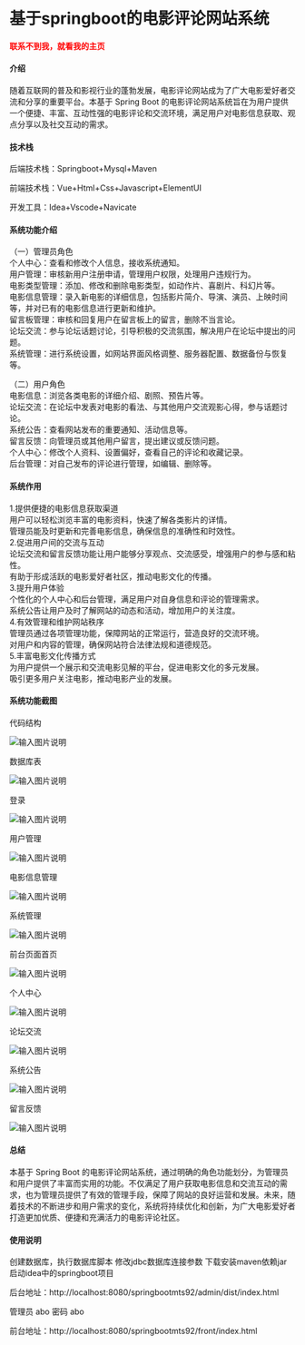 # 基于springboot的电影评论网站系统

<h4 style='color:red'>联系不到我，就看我的主页 </h4> 
 
#### 介绍

随着互联网的普及和影视行业的蓬勃发展，电影评论网站成为了广大电影爱好者交流和分享的重要平台。本基于 Spring Boot 的电影评论网站系统旨在为用户提供一个便捷、丰富、互动性强的电影评论和交流环境，满足用户对电影信息获取、观点分享以及社交互动的需求。

#### 技术栈

后端技术栈：Springboot+Mysql+Maven

前端技术栈：Vue+Html+Css+Javascript+ElementUI

开发工具：Idea+Vscode+Navicate

#### 系统功能介绍

（一）管理员角色  
个人中心：查看和修改个人信息，接收系统通知。  
用户管理：审核新用户注册申请，管理用户权限，处理用户违规行为。  
电影类型管理：添加、修改和删除电影类型，如动作片、喜剧片、科幻片等。  
电影信息管理：录入新电影的详细信息，包括影片简介、导演、演员、上映时间等，并对已有的电影信息进行更新和维护。  
留言板管理：审核和回复用户在留言板上的留言，删除不当言论。  
论坛交流：参与论坛话题讨论，引导积极的交流氛围，解决用户在论坛中提出的问题。  
系统管理：进行系统设置，如网站界面风格调整、服务器配置、数据备份与恢复等。  

（二）用户角色  
电影信息：浏览各类电影的详细介绍、剧照、预告片等。  
论坛交流：在论坛中发表对电影的看法、与其他用户交流观影心得，参与话题讨论。  
系统公告：查看网站发布的重要通知、活动信息等。  
留言反馈：向管理员或其他用户留言，提出建议或反馈问题。  
个人中心：修改个人资料、设置偏好，查看自己的评论和收藏记录。  
后台管理：对自己发布的评论进行管理，如编辑、删除等。  

#### 系统作用

1.提供便捷的电影信息获取渠道  
用户可以轻松浏览丰富的电影资料，快速了解各类影片的详情。  
管理员能及时更新和完善电影信息，确保信息的准确性和时效性。  
2.促进用户间的交流与互动  
论坛交流和留言反馈功能让用户能够分享观点、交流感受，增强用户的参与感和粘性。  
有助于形成活跃的电影爱好者社区，推动电影文化的传播。  
3.提升用户体验  
个性化的个人中心和后台管理，满足用户对自身信息和评论的管理需求。  
系统公告让用户及时了解网站的动态和活动，增加用户的关注度。  
4.有效管理和维护网站秩序  
管理员通过各项管理功能，保障网站的正常运行，营造良好的交流环境。  
对用户和内容的管理，确保网站符合法律法规和道德规范。  
5.丰富电影文化传播方式  
为用户提供一个展示和交流电影见解的平台，促进电影文化的多元发展。  
吸引更多用户关注电影，推动电影产业的发展。  

#### 系统功能截图

代码结构

![输入图片说明](images/b93832dbc1e8db8acddefc7f377dfd5.png)

数据库表

![输入图片说明](images/77260d52292a64b39f51f5817e0b5ff.png)

登录

![输入图片说明](images/70eafd5d81c055bf34674bd979df7f9.png)

用户管理

![输入图片说明](images/cd74d65484ad573df74dc8c1e5e51a9.png)

电影信息管理

![输入图片说明](images/a3730af5763c51e59fa7b9c65ab2c0a.png)

系统管理

![输入图片说明](images/3c90f97430a490585a9e6bfce652784.png)

前台页面首页

![输入图片说明](images/a8c6a3c16eb0889ee32bc91b9fd4e77.png)

个人中心

![输入图片说明](images/074207d1b002994cffebf7ec60a664f.png)

论坛交流

![输入图片说明](images/d4df893254b80c5af88da537f10fb03.png)

系统公告

![输入图片说明](images/da3c812c413a4384d5fafa7f8e801f6.png)

留言反馈

![输入图片说明](images/87bc2ac12152e579bbedb16ee83f2f2.png)

#### 总结

本基于 Spring Boot 的电影评论网站系统，通过明确的角色功能划分，为管理员和用户提供了丰富而实用的功能。不仅满足了用户获取电影信息和交流互动的需求，也为管理员提供了有效的管理手段，保障了网站的良好运营和发展。未来，随着技术的不断进步和用户需求的变化，系统将持续优化和创新，为广大电影爱好者打造更加优质、便捷和充满活力的电影评论社区。

#### 使用说明

创建数据库，执行数据库脚本 修改jdbc数据库连接参数 下载安装maven依赖jar 启动idea中的springboot项目

后台地址：http://localhost:8080/springbootmts92/admin/dist/index.html

管理员  abo 密码 abo

前台地址：http://localhost:8080/springbootmts92/front/index.html
